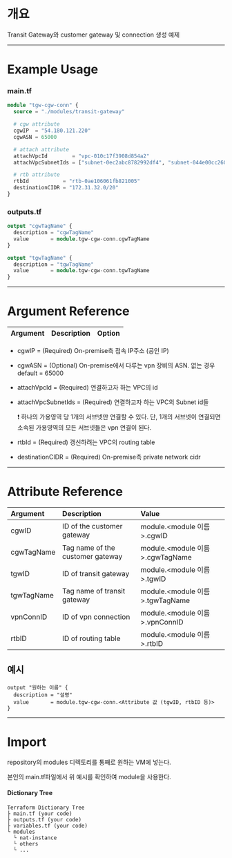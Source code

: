 # 개요

Transit Gateway와 customer gateway 및 connection 생성 예제

- - -

# Example Usage

### main.tf
``` terraform
module "tgw-cgw-conn" {
  source = "./modules/transit-gateway"

  # cgw attribute
  cgwIP  = "54.180.121.220"
  cgwASN = 65000

  # attach attribute
  attachVpcId        = "vpc-010c17f3908d854a2"
  attachVpcSubnetIds = ["subnet-0ec2abc8782992df4", "subnet-044e00cc2601039ba"]

  # rtb attribute
  rtbId           = "rtb-0ae106061fb821005"
  destinationCIDR = "172.31.32.0/20"
}

```

### outputs.tf
``` terraform 
output "cgwTagName" {
  description = "cgwTagName"
  value       = module.tgw-cgw-conn.cgwTagName
}

output "tgwTagName" {
  description = "tgwTagName"
  value       = module.tgw-cgw-conn.tgwTagName
}

```

- - -

# Argument Reference
|Argument|Description|Option|
|:--|:--|:--:|
- cgwIP = (Required) On-premise측 접속 IP주소 (공인 IP)
- cgwASN = (Optional) On-premise에서 다루는 vpn 장비의 ASN. 없는 경우 default = 65000

- attachVpcId = (Required) 연결하고자 하는 VPC의 id
- attachVpcSubnetIds = (Required) 연결하고자 하는 VPC의 Subnet id들

  ❗ 하나의 가용영역 당 1개의 서브넷만 연결할 수 있다. 단, 1개의 서브넷이 연결되면 소속된 가용영역의 모든 서브넷들은 vpn 연결이 된다.

- rtbId = (Required) 갱신하려는 VPC의 routing table
- destinationCIDR = (Required) On-premise측 private network cidr

- - -

# Attribute Reference
|Argument|Description|Value|
|:--|:--|:--|
|cgwID | ID of the customer gateway | module.<module 이름>.cgwID
|cgwTagName | Tag name of the customer gateway | module.<module 이름>.cgwTagName
|tgwID | ID of transit gateway | module.<module 이름>.tgwID
|tgwTagName | Tag name of transit gateway | module.<module 이름>.tgwTagName
|vpnConnID | ID of vpn connection | module.<module 이름>.vpnConnID
|rtbID | ID of routing table | module.<module 이름>.rtbID

## 예시

``` hcl
output "원하는 이름" {
  description = "설명"
  value       = module.tgw-cgw-conn.<Attribute 값 (tgwID, rtbID 등)>
}
```

- - -

# Import

repository의 modules 디렉토리를 통째로 원하는 VM에 넣는다. 

본인의 main.tf파일에서 위 예시를 확인하여 module을 사용한다.

#### Dictionary Tree
```
Terraform Dictionary Tree
├ main.tf (your code)
├ outputs.tf (your code)
├ variables.tf (your code)
└ modules 
  └ nat-instance
  └ others
  └ ...
```
